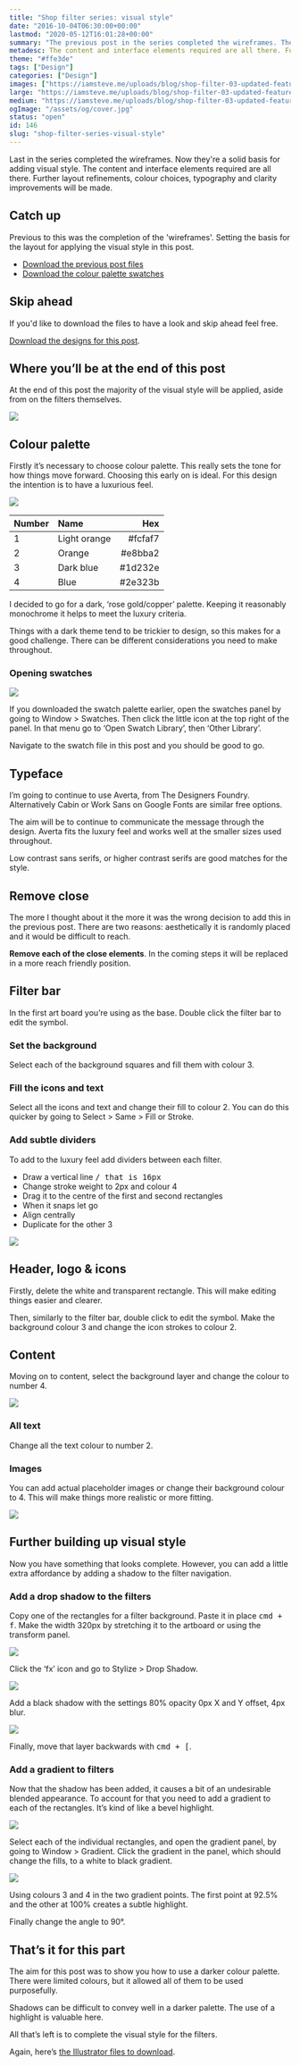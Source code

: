 ```yaml
---
title: "Shop filter series: visual style"
date: "2016-10-04T06:30:00+00:00"
lastmod: "2020-05-12T16:01:28+00:00"
summary: "The previous post in the series completed the wireframes. They’re a solid basis for adding visual style. The content and interface elements required are all there. Further layout refinements, colour choices, typography and clarity improvements will be made throughout this post."
metadesc: The content and interface elements required are all there. Further layout refinements, colour choices, typography and clarity improvements will be made throughout this post."
theme: "#ffe3de"
tags: ["Design"]
categories: ["Design"]
images: ["https://iamsteve.me/uploads/blog/shop-filter-03-updated-featured-image.png"]
large: "https://iamsteve.me/uploads/blog/shop-filter-03-updated-featured-image.png"
medium: "https://iamsteve.me/uploads/blog/shop-filter-03-updated-featured-image-medium.png"
ogImage: "/assets/og/cover.jpg"
status: "open"
id: 146
slug: "shop-filter-series-visual-style"
---
```


Last in the series completed the wireframes. Now they're a solid basis for adding visual style. The content and interface elements required are all there. Further layout refinements, colour choices, typography and clarity improvements will be made.

## Catch up
Previous to this was the completion of the 'wireframes'. Setting the basis for the layout for applying the visual style in this post. 

- [Download the previous post files](https://www.dropbox.com/s/vxpksfg4jbuvooh/shop-filter-02.ai?dl=0)
- [Download the colour palette swatches](https://www.dropbox.com/s/rs71onlfjhmexqz/shop-filter-03-swatches.ai?dl=0)

## Skip ahead
If you'd like to download the files to have a look and skip ahead feel free. 

[Download the designs for this post](https://www.dropbox.com/s/z65qulr5un5pmso/shop-filter-03.ai?dl=0).

## Where you’ll be at the end of this post
At the end of this post the majority of the visual style will be applied, aside from on the filters themselves. 

<img src="/static/images/blog/shop-filter-03-progress-5.png" srcset="/static/images/blog/shop-filter-03-progress-5.png 2x">

## Colour palette
Firstly it’s necessary to choose colour palette. This really sets the tone for how things move forward. Choosing this early on is ideal. For this design the intention is to have a luxurious feel.

<img src="/static/images/blog/shop-filter-03-colour-palette.png" srcset="/static/images/blog/shop-filter-03-colour-palette.png 2x">

| Number | Name | Hex |
|:-|:-|-:|
| 1 | Light orange | #fcfaf7 |
| 2 | Orange | #e8bba2 |
| 3 | Dark blue | #1d232e |
| 4 | Blue | #2e323b |

I decided to go for a dark, ‘rose gold/copper’ palette. Keeping it reasonably monochrome it helps to meet the luxury criteria. 

Things with a dark theme tend to be trickier to design, so this makes for a good challenge. There can be different considerations you need to make throughout.

### Opening swatches
<img src="/static/images/blog/shop-filter-03-import-swatches.png" srcset="/static/images/blog/shop-filter-03-import-swatches.png 2x">

If you downloaded the swatch palette earlier, open the swatches panel by going to Window > Swatches. Then click the little icon at the top right of the panel. In that menu go to ‘Open Swatch Library’, then ‘Other Library’. 

Navigate to the swatch file in this post and you should be good to go. 

## Typeface
I’m going to continue to use Averta, from The Designers Foundry. Alternatively Cabin or Work Sans on Google Fonts are similar free options.

The aim will be to continue to communicate the message through the design. Averta fits the luxury feel  and works well at the smaller sizes used throughout. 

Low contrast sans serifs, or higher contrast serifs are good matches for the style.

## Remove close
The more I thought about it the more it was the wrong decision to add this in the previous post. There are two reasons: aesthetically it is randomly placed and it would be difficult to reach.

**Remove each of the close elements**. In the coming steps it will be replaced in a more reach friendly position.

## Filter bar
In the first art board you’re using as the base. Double click the filter bar to edit the symbol. 

### Set the background
Select each of the background squares and fill them with colour 3.

### Fill the icons and text
Select all the icons and text and change their fill to colour 2. You can do this quicker by going to Select > Same > Fill or Stroke.

### Add subtle dividers
To add to the luxury feel add dividers between each filter. 

- Draw a vertical line <kbd>/<kbd> that is 16px
- Change stroke weight to 2px and colour 4
- Drag it to the centre of the first and second rectangles
- When it snaps let go
- Align centrally
- Duplicate for the other 3

<img src="/static/images/blog/shop-filter-03-progress-1.png" srcset="/static/images/blog/shop-filter-03-progress-1.png 2x">

## Header, logo & icons
Firstly, delete the white and transparent rectangle. This will make editing things easier and clearer.

Then, similarly to the filter bar, double click to edit the symbol. Make the background colour 3 and change the icon strokes to colour 2.

## Content
Moving on to content, select the background layer and change the colour to number 4.

<img src="/static/images/blog/shop-filter-03-progress-2.png" srcset="/static/images/blog/shop-filter-03-progress-2.png 2x">

### All text
Change all the text colour to number 2. 

### Images
You can add actual placeholder images or change their background colour to 4. This will make things more realistic or more fitting. 

<img src="/static/images/blog/shop-filter-03-progress-3.png" srcset="/static/images/blog/shop-filter-03-progress-3.png 2x">


## Further building up visual style
Now you have something that looks complete. However, you can add a little extra affordance by adding a shadow to the filter navigation.

### Add a drop shadow to the filters
Copy one of the rectangles for a filter background. Paste it in place <kbd>cmd + f</kbd>. Make the width 320px by stretching it to the artboard or using the transform panel.

<img src="/static/images/blog/shop-filter-03-dropshadow-menu.png" srcset="/static/images/blog/shop-filter-03-dropshadow-menu.png 2x">

Click the ‘fx’ icon and go to Stylize > Drop Shadow. 

<img src="/static/images/blog/shop-filter-03-dropshadow-settings.png" srcset="/static/images/blog/shop-filter-03-dropshadow-settings.png 2x">

Add a black shadow with the settings 80% opacity 0px X and Y offset, 4px blur.

<img src="/static/images/blog/shop-filter-03-progress-4.png" srcset="/static/images/blog/shop-filter-03-progress-4.png 2x">

Finally, move that layer backwards with <kbd>cmd + [</kbd>.

### Add a gradient to filters
Now that the shadow has been added, it causes a bit of an undesirable blended appearance. To account for that you need to add a gradient to each of the rectangles. It’s kind of like a bevel highlight.

<img src="/static/images/blog/shop-filter-03-progress-5.png" srcset="/static/images/blog/shop-filter-03-progress-5.png 2x">

Select each of the individual rectangles, and open the gradient panel, by going to Window > Gradient. Click the gradient in the panel, which should change the fills, to a white to black gradient.

<img src="/static/images/blog/shop-filter-03-filter-gradient.png" srcset="/static/images/blog/shop-filter-03-filter-gradient.png 2x">

Using colours 3 and 4 in the two gradient points. The first point at 92.5% and the other at 100% creates a subtle highlight. 

Finally change the angle to 90°.

## That’s it for this part
The aim for this post was to show you how to use a darker colour palette. There were limited colours, but it allowed all of them to be used purposefully. 

Shadows can be difficult to convey well in a darker palette. The use of a highlight is valuable here.

All that’s left is to complete the visual style for the filters.  

Again, here’s [the Illustrator files to download](https://www.dropbox.com/s/z65qulr5un5pmso/shop-filter-03.ai?dl=0).